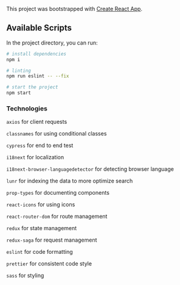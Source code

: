 This project was bootstrapped with [Create React App](https://github.com/facebook/create-react-app).

## Available Scripts

In the project directory, you can run:

```bash
# install dependencies
npm i
```

```bash
# linting
npm run eslint -- --fix
```

```bash
# start the project
npm start
```

### Technologies

`axios` for client requests

`classnames` for using conditional classes

`cypress` for end to end test

`i18next` for localization

`i18next-browser-languagedetector` for detecting browser language

`lunr` for indexing the data to more optimize search

`prop-types` for documenting components

`react-icons` for using icons
 
`react-router-dom` for route management

`redux` for state management

`redux-saga` for request management

`eslint` for code formatting

`prettier` for consistent code style

`sass` for styling
